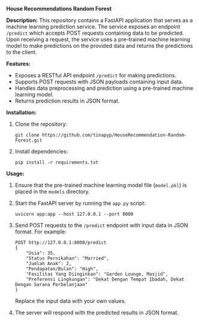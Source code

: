 **House Recommendations Random Forest**

**Description:**
This repository contains a FastAPI application that serves as a machine learning prediction service. The service exposes an endpoint `/predict` which accepts POST requests containing data to be predicted. Upon receiving a request, the service uses a pre-trained machine learning model to make predictions on the provided data and returns the predictions to the client.

**Features:**
- Exposes a RESTful API endpoint `/predict` for making predictions.
- Supports POST requests with JSON payloads containing input data.
- Handles data preprocessing and prediction using a pre-trained machine learning model.
- Returns prediction results in JSON format.

**Installation:**
1. Clone the repository:
   ```
   git clone https://github.com/tinapyp/HouseRecommendation-Random-Forest.git
   ```
2. Install dependencies:
   ```
   pip install -r requirements.txt
   ```

**Usage:**
1. Ensure that the pre-trained machine learning model file (`model.pkl`) is placed in the `models` directory.
2. Start the FastAPI server by running the `app.py` script:
   ```
   uvicorn app:app --host 127.0.0.1 --port 8000
   ```
3. Send POST requests to the `/predict` endpoint with input data in JSON format. For example:
   ```
   POST http://127.0.0.1:8000/predict
   {
       "Usia": 35,
       "Status Pernikahan": "Married",
       "Jumlah Anak": 2,
       "Pendapatan/Bulan": "High",
       "Fasilitas Yang Diinginkan": "Garden Lounge, Masjid",
       "Preferensi Lingkungan": "Dekat Dengan Tempat Ibadah, Dekat Dengan Sarana Perbelanjaan"
   }
   ```
   Replace the input data with your own values.
   
4. The server will respond with the predicted results in JSON format.
